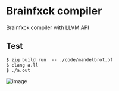 # Brainfxck compiler
Brainfxck compiler with LLVM API

## Test
```
$ zig build run  -- ./code/mandelbrot.bf
$ clang a.ll
$ ./a.out
```

![image](https://github.com/user-attachments/assets/20b18be4-5662-4635-89ab-ac00ed199d5f)
